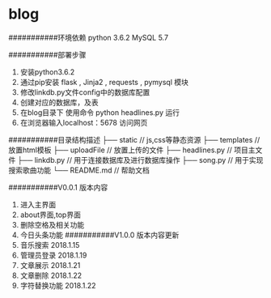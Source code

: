 blog
===========================

###########环境依赖
python 3.6.2
MySQL 5.7

###########部署步骤
1. 安装python3.6.2
2. 通过pip安装 flask , Jinja2 , requests , pymysql 模块
3. 修改linkdb.py文件config中的数据库配置
4. 创建对应的数据库，及表
5. 在blog目录下 使用命令 python headlines.py 运行
6. 在浏览器输入localhost：5678 访问网页


###########目录结构描述
├── static                      // js,css等静态资源
├── templates                   // 放置html模板
├── uploadFile                  // 放置上传的文件
├── headlines.py                // 项目主文件
├── linkdb.py                   // 用于连接数据库及进行数据库操作
├── song.py                     // 用于实现搜索歌曲功能
└── README.md                   // 帮助文档

###########V0.0.1 版本内容
1. 进入主界面 
2. about界面,top界面
3. 删除空格及相关功能 
4. 今日头条功能
###########V1.0.0 版本内容更新
1. 音乐搜索         2018.1.15
2. 管理员登录       2018.1.19
3. 文章展示         2018.1.21
4. 文章删除	        2018.1.22
5. 字符替换功能      2018.1.22